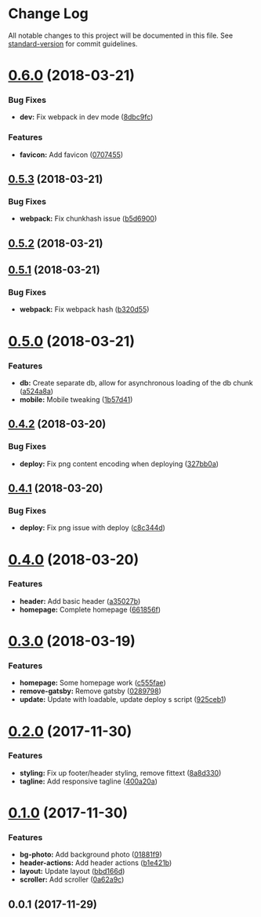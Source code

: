 # Change Log

All notable changes to this project will be documented in this file. See [standard-version](https://github.com/conventional-changelog/standard-version) for commit guidelines.

<a name="0.6.0"></a>
# [0.6.0](https://github.com/jsjaspreet/jsjaspreet.com/compare/v0.5.3...v0.6.0) (2018-03-21)


### Bug Fixes

* **dev:** Fix webpack in dev mode ([8dbc9fc](https://github.com/jsjaspreet/jsjaspreet.com/commit/8dbc9fc))


### Features

* **favicon:** Add favicon ([0707455](https://github.com/jsjaspreet/jsjaspreet.com/commit/0707455))



<a name="0.5.3"></a>
## [0.5.3](https://github.com/jsjaspreet/jsjaspreet.com/compare/v0.5.2...v0.5.3) (2018-03-21)


### Bug Fixes

* **webpack:** Fix chunkhash issue ([b5d6900](https://github.com/jsjaspreet/jsjaspreet.com/commit/b5d6900))



<a name="0.5.2"></a>
## [0.5.2](https://github.com/jsjaspreet/jsjaspreet.com/compare/v0.5.1...v0.5.2) (2018-03-21)



<a name="0.5.1"></a>
## [0.5.1](https://github.com/jsjaspreet/jsjaspreet.com/compare/v0.5.0...v0.5.1) (2018-03-21)


### Bug Fixes

* **webpack:** Fix webpack hash ([b320d55](https://github.com/jsjaspreet/jsjaspreet.com/commit/b320d55))



<a name="0.5.0"></a>
# [0.5.0](https://github.com/jsjaspreet/jsjaspreet.com/compare/v0.4.2...v0.5.0) (2018-03-21)


### Features

* **db:** Create separate db, allow for asynchronous loading of the db chunk ([a524a8a](https://github.com/jsjaspreet/jsjaspreet.com/commit/a524a8a))
* **mobile:** Mobile tweaking ([1b57d41](https://github.com/jsjaspreet/jsjaspreet.com/commit/1b57d41))



<a name="0.4.2"></a>
## [0.4.2](https://github.com/jsjaspreet/jsjaspreet.com/compare/v0.4.1...v0.4.2) (2018-03-20)


### Bug Fixes

* **deploy:** Fix png content encoding when deploying ([327bb0a](https://github.com/jsjaspreet/jsjaspreet.com/commit/327bb0a))



<a name="0.4.1"></a>
## [0.4.1](https://github.com/jsjaspreet/jsjaspreet.com/compare/v0.4.0...v0.4.1) (2018-03-20)


### Bug Fixes

* **deploy:** Fix png issue with deploy ([c8c344d](https://github.com/jsjaspreet/jsjaspreet.com/commit/c8c344d))



<a name="0.4.0"></a>
# [0.4.0](https://github.com/jsjaspreet/jsjaspreet.com/compare/v0.3.0...v0.4.0) (2018-03-20)


### Features

* **header:** Add basic header ([a35027b](https://github.com/jsjaspreet/jsjaspreet.com/commit/a35027b))
* **homepage:** Complete homepage ([661856f](https://github.com/jsjaspreet/jsjaspreet.com/commit/661856f))



<a name="0.3.0"></a>
# [0.3.0](https://github.com/jsjaspreet/jsjaspreet.com/compare/v0.2.0...v0.3.0) (2018-03-19)


### Features

* **homepage:** Some homepage work ([c555fae](https://github.com/jsjaspreet/jsjaspreet.com/commit/c555fae))
* **remove-gatsby:** Remove gatsby ([0289798](https://github.com/jsjaspreet/jsjaspreet.com/commit/0289798))
* **update:** Update with loadable, update deploy s script ([925ceb1](https://github.com/jsjaspreet/jsjaspreet.com/commit/925ceb1))



<a name="0.2.0"></a>
# [0.2.0](https://github.com/jsjaspreet/jsjaspreet.com/compare/v0.1.0...v0.2.0) (2017-11-30)


### Features

* **styling:** Fix up footer/header styling, remove fittext ([8a8d330](https://github.com/jsjaspreet/jsjaspreet.com/commit/8a8d330))
* **tagline:** Add responsive tagline ([400a20a](https://github.com/jsjaspreet/jsjaspreet.com/commit/400a20a))



<a name="0.1.0"></a>
# [0.1.0](https://github.com/jsjaspreet/jsjaspreet.com/compare/v0.0.1...v0.1.0) (2017-11-30)


### Features

* **bg-photo:** Add background photo ([01881f9](https://github.com/jsjaspreet/jsjaspreet.com/commit/01881f9))
* **header-actions:** Add header actions ([b1e421b](https://github.com/jsjaspreet/jsjaspreet.com/commit/b1e421b))
* **layout:** Update layout ([bbd166d](https://github.com/jsjaspreet/jsjaspreet.com/commit/bbd166d))
* **scroller:** Add scroller ([0a62a9c](https://github.com/jsjaspreet/jsjaspreet.com/commit/0a62a9c))



<a name="0.0.1"></a>
## 0.0.1 (2017-11-29)
